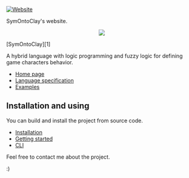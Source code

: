 [![Website](https://img.shields.io/badge/documentation-online-brightgreen)](https://symontoclay.github.io/docs/index.html)


SymOntoClay's website.

<p align="center"><a href="https://symontoclay.github.io" target="_blank">
    <img src="https://symontoclay.github.io/favicon.png">
</a></p>

[SymOntoClay][1]

A hybrid language with logic programming and fuzzy logic for defining game characters behavior.

* [Home page](https://symontoclay.github.io/)
* [Language specification](https://symontoclay.github.io/docs/spec.html)
* [Examples](https://symontoclay.github.io/docs/lng_examples/index.html)

## Installation and using
You can build and install the project from source code.

* [Installation](https://symontoclay.github.io/docs/install.html)
* [Getting started](https://symontoclay.github.io/docs/getting-started-cli.html)
* [CLI](https://symontoclay.github.io/docs/cli.html)

Feel free to contact me about the project.

:)

